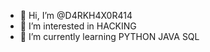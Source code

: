 - 👋 Hi, I’m @D4RKH4X0R414
- 👀 I’m interested in HACKING
- 🌱 I’m currently learning PYTHON JAVA SQL 

<!---
D4RKH4X0R414/D4RKH4X0R414 is a ✨ special ✨ repository because its `README.md` (this file) appears on your GitHub profile.
You can click the Preview link to take a look at your changes.
--->
